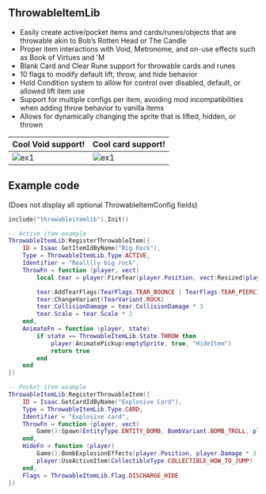 ## ThrowableItemLib
- Easily create active/pocket items and cards/runes/objects that are throwable akin to Bob’s Rotten Head or The Candle
- Proper item interactions with Void, Metronome, and on-use effects such as Book of Virtues and 'M
- Blank Card and Clear Rune support for throwable cards and runes
- 10 flags to modify default lift, throw, and hide behavior
- Hold Condition system to allow for control over disabled, default, or allowed lift item use
- Support for multiple configs per item, avoiding mod incompatibilities when adding throw behavior to vanilla items
- Allows for dynamically changing the sprite that is lifted, hidden, or thrown

| Cool Void support!  | Cool card support! |
| ------------- | ------------- |
| ![ex1](https://cdn.discordapp.com/attachments/1325938096688074834/1325938097023746088/1-ezgif.com-video-to-gif-converter.gif?ex=67a67a15&is=67a52895&hm=805bdbc422113adac65492b4aa8abc6234ee025d3bc5cf7f7386d1ea33feb34e&)  | ![ex1](https://cdn.discordapp.com/attachments/1325938096688074834/1325938097023746088/1-ezgif.com-video-to-gif-converter.gif?ex=67a67a15&is=67a52895&hm=805bdbc422113adac65492b4aa8abc6234ee025d3bc5cf7f7386d1ea33feb34e&) ||
## Example code
(Does not display all optional ThrowableItemConfig fields)
```lua
include("throwableitemlib").Init()

-- Active item example
ThrowableItemLib:RegisterThrowableItem({
    ID = Isaac.GetItemIdByName("Big Rock"),
    Type = ThrowableItemLib.Type.ACTIVE,
    Identifier = "Realllly big rock",
    ThrowFn = function (player, vect)
        local tear = player:FireTear(player.Position, vect:Resized(player.ShotSpeed * 10))

        tear:AddTearFlags(TearFlags.TEAR_BOUNCE | TearFlags.TEAR_PIERCING)
        tear:ChangeVariant(TearVariant.ROCK)
        tear.CollisionDamage = tear.CollisionDamage * 3
        tear.Scale = tear.Scale * 2
    end,
    AnimateFn = function (player, state)
        if state == ThrowableItemLib.State.THROW then
            player:AnimatePickup(emptySprite, true, "HideItem")
            return true
        end
    end
})

-- Pocket item example
ThrowableItemLib:RegisterThrowableItem({
    ID = Isaac.GetCardIdByName("Explosive Card"),
    Type = ThrowableItemLib.Type.CARD,
    Identifier = "Explosive card",
    ThrowFn = function (player, vect)
        Game():Spawn(EntityType.ENTITY_BOMB, BombVariant.BOMB_TROLL, player.Position, vect:Resized(20), player, 0, math.max(Random(), 1))
    end,
    HideFn = function (player)
        Game():BombExplosionEffects(player.Position, player.Damage * 3, player:GetBombFlags(), nil, player, 2)
        player:UseActiveItem(CollectibleType.COLLECTIBLE_HOW_TO_JUMP)
    end,
    Flags = ThrowableItemLib.Flag.DISCHARGE_HIDE
})
```
